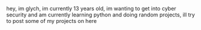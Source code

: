 hey, im glych, im currently 13 years old, im wanting to get into cyber security and am currently learning python and doing random projects, ill try to post some of my projects on here

